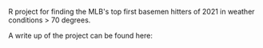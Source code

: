R project for finding the MLB's top first basemen hitters of 2021 in weather conditions > 70 degrees.

A write up of the project can be found here: 